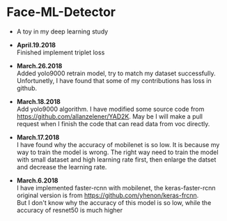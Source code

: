 # Face-ML-Detector  
+ A toy in my deep learning study   

+ **April.19.2018**  
Finished implement triplet loss

+ **March.26.2018**  
Added yolo9000 retrain model, try to match my dataset successfully.  
Unfortunetly, I have found that some of my contributions has loss in github.

+ **March.18.2018**  
Add yolo9000 algorithm. I have modified some source code from https://github.com/allanzelener/YAD2K. May be I will make a pull request when I finish the code that can read data from voc directly.

+ **March.17.2018**   
I have found why the accuracy of mobilenet is so low. It is because my way to train the model is wrong. The right way need to train the model with small dataset and high learning rate first, then enlarge the datset and decrease the learning rate.

+ **March.6.2018**   
I have implemented faster-rcnn with mobilenet, the keras-faster-rcnn original version is from https://github.com/yhenon/keras-frcnn.    
But I don't know why the accuracy of this model is so low, while the accuracy of resnet50 is much higher